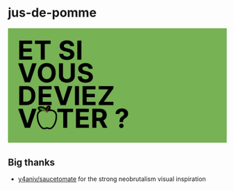 # jus-de-pomme

![](./app/opengraph-image.png)

## Big thanks

-   [y4aniv/saucetomate](https://saucetomate.xyz) for the strong neobrutalism visual inspiration
